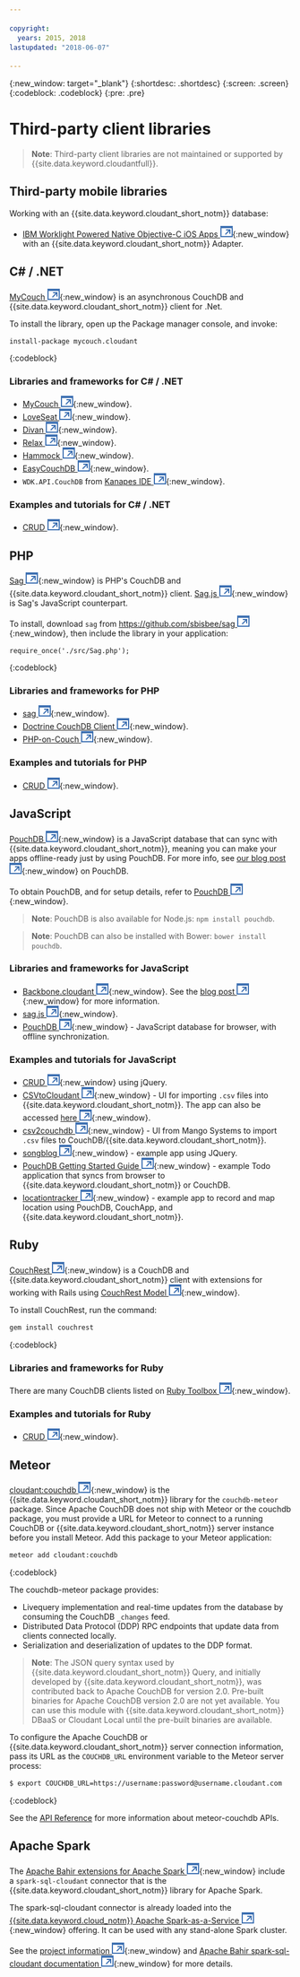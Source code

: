 ```yaml
---

copyright:
  years: 2015, 2018
lastupdated: "2018-06-07"

---
```


{:new_window: target="_blank"}
{:shortdesc: .shortdesc}
{:screen: .screen}
{:codeblock: .codeblock}
{:pre: .pre}

# Third-party client libraries

>   **Note**: Third-party client libraries are not maintained or supported by {{site.data.keyword.cloudantfull}}.

## Third-party mobile libraries

Working with an {{site.data.keyword.cloudant_short_notm}} database:

-   [IBM Worklight Powered Native Objective-C iOS Apps ![External link icon](../images/launch-glyph.svg "External link icon")](http://www.tricedesigns.com/2014/11/17/ibm-worklight-powered-native-objective-c-ios-apps/){:new_window} with an {{site.data.keyword.cloudant_short_notm}} Adapter.

## C# / .NET

[MyCouch ![External link icon](../images/launch-glyph.svg "External link icon")](https://github.com/danielwertheim/mycouch){:new_window}
is an asynchronous CouchDB and {{site.data.keyword.cloudant_short_notm}} client for .Net.

To install the library,
open up the Package manager console,
and invoke:

```
install-package mycouch.cloudant
```
{:codeblock}

### Libraries and frameworks for C# / .NET

-   [MyCouch ![External link icon](../images/launch-glyph.svg "External link icon")](https://github.com/danielwertheim/mycouch){:new_window}.
-   [LoveSeat ![External link icon](../images/launch-glyph.svg "External link icon")](https://github.com/soitgoes/LoveSeat){:new_window}.
-   [Divan ![External link icon](../images/launch-glyph.svg "External link icon")](https://github.com/foretagsplatsen/Divan){:new_window}.
-   [Relax ![External link icon](../images/launch-glyph.svg "External link icon")](https://github.com/arobson/Relax){:new_window}.
-   [Hammock ![External link icon](../images/launch-glyph.svg "External link icon")](http://code.google.com/p/relax-net/){:new_window}.
-   [EasyCouchDB ![External link icon](../images/launch-glyph.svg "External link icon")](https://github.com/hhariri/EasyCouchDB){:new_window}.
-   `WDK.API.CouchDB` from [Kanapes IDE ![External link icon](../images/launch-glyph.svg "External link icon")](http://kanapeside.com/){:new_window}.

### Examples and tutorials for C# / .NET

-   [CRUD ![External link icon](../images/launch-glyph.svg "External link icon")](https://github.com/cloudant/haengematte/tree/master/c%23){:new_window}.

## PHP

[Sag ![External link icon](../images/launch-glyph.svg "External link icon")](https://github.com/sbisbee/sag){:new_window} is PHP's CouchDB and {{site.data.keyword.cloudant_short_notm}} client.
[Sag.js ![External link icon](../images/launch-glyph.svg "External link icon")](https://github.com/sbisbee/sag-js){:new_window} is Sag's JavaScript counterpart.

To install,
download `sag` from [https://github.com/sbisbee/sag ![External link icon](../images/launch-glyph.svg "External link icon")](https://github.com/sbisbee/sag){:new_window},
then include the library in your application:

```
require_once('./src/Sag.php');
```
{:codeblock}

### Libraries and frameworks for PHP

-   [sag ![External link icon](../images/launch-glyph.svg "External link icon")](https://github.com/sbisbee/sag){:new_window}.
-   [Doctrine CouchDB Client ![External link icon](../images/launch-glyph.svg "External link icon")](https://github.com/doctrine/couchdb-client){:new_window}.
-   [PHP-on-Couch ![External link icon](../images/launch-glyph.svg "External link icon")](https://github.com/dready92/PHP-on-Couch){:new_window}.

### Examples and tutorials for PHP

-   [CRUD ![External link icon](../images/launch-glyph.svg "External link icon")](https://github.com/cloudant/haengematte/tree/master/php){:new_window}.

## JavaScript

[PouchDB ![External link icon](../images/launch-glyph.svg "External link icon")](http://pouchdb.com/){:new_window} is a JavaScript database that can sync with {{site.data.keyword.cloudant_short_notm}},
meaning you can make your apps offline-ready just by using PouchDB.
For more info,
see [our blog post ![External link icon](../images/launch-glyph.svg "External link icon")](https://cloudant.com/blog/pouchdb){:new_window} on PouchDB.

To obtain PouchDB,
and for setup details,
refer to [PouchDB ![External link icon](../images/launch-glyph.svg "External link icon")](http://pouchdb.com/){:new_window}.

>   **Note**: PouchDB is also available for Node.js: `npm install pouchdb`.

>   **Note**: PouchDB can also be installed with Bower: `bower install pouchdb`.

### Libraries and frameworks for JavaScript

-   [Backbone.cloudant ![External link icon](../images/launch-glyph.svg "External link icon")](https://github.com/cloudant-labs/backbone.cloudant){:new_window}.
    See the [blog post ![External link icon](../images/launch-glyph.svg "External link icon")](https://cloudant.com/blog/backbone-and-cloudant/){:new_window} for more information.
-   [sag.js ![External link icon](../images/launch-glyph.svg "External link icon")](https://github.com/sbisbee/sag-js){:new_window}.
-   [PouchDB ![External link icon](../images/launch-glyph.svg "External link icon")](http://pouchdb.com/){:new_window} - JavaScript database for browser,
    with offline synchronization.

### Examples and tutorials for JavaScript

-   [CRUD ![External link icon](../images/launch-glyph.svg "External link icon")](https://github.com/cloudant/haengematte/tree/master/javascript-jquery){:new_window} using jQuery.
-   [CSVtoCloudant ![External link icon](../images/launch-glyph.svg "External link icon")](https://github.com/michellephung/CSVtoCloudant){:new_window} -
    UI for importing `.csv` files into {{site.data.keyword.cloudant_short_notm}}.
    The app can also be accessed [here ![External link icon](../images/launch-glyph.svg "External link icon")](https://michellephung.github.io/CSVtoCloudant/){:new_window}.
-   [csv2couchdb ![External link icon](../images/launch-glyph.svg "External link icon")](https://github.com/Mango-information-systems/csv2couchdb){:new_window} -
    UI from Mango Systems to import `.csv` files to CouchDB/{{site.data.keyword.cloudant_short_notm}}.
-   [songblog ![External link icon](../images/launch-glyph.svg "External link icon")](https://github.com/millayr/songblog){:new_window} - example app using JQuery.
-   [PouchDB Getting Started Guide ![External link icon](../images/launch-glyph.svg "External link icon")](http://pouchdb.com/getting-started.html){:new_window} -
    example Todo application that syncs from browser to {{site.data.keyword.cloudant_short_notm}} or CouchDB.
-   [locationtracker ![External link icon](../images/launch-glyph.svg "External link icon")](https://github.com/rajrsingh/locationtracker){:new_window} -
    example app to record and map location using PouchDB,
    CouchApp,
    and {{site.data.keyword.cloudant_short_notm}}.

## Ruby

[CouchRest ![External link icon](../images/launch-glyph.svg "External link icon")](https://github.com/couchrest/couchrest){:new_window} is a CouchDB and {{site.data.keyword.cloudant_short_notm}} client
with extensions for working with Rails using [CouchRest Model ![External link icon](../images/launch-glyph.svg "External link icon")](https://github.com/couchrest/couchrest_model){:new_window}.

To install CouchRest,
run the command:

```sh
gem install couchrest
```
{:codeblock}

### Libraries and frameworks for Ruby

There are many CouchDB clients listed on
[Ruby Toolbox ![External link icon](../images/launch-glyph.svg "External link icon")](https://www.ruby-toolbox.com/categories/couchdb_clients){:new_window}.

### Examples and tutorials for Ruby

-   [CRUD ![External link icon](../images/launch-glyph.svg "External link icon")](https://github.com/cloudant/haengematte/tree/master/ruby){:new_window}.

<div id="couchdb"></div>

## Meteor

[cloudant:couchdb ![External link icon](../images/launch-glyph.svg "External link icon")](https://atmospherejs.com/cloudant/couchdb){:new_window} is the
{{site.data.keyword.cloudant_short_notm}} library for the `couchdb-meteor` package.
Since Apache CouchDB does not ship with Meteor or the couchdb package,
you must provide a URL for Meteor to connect
to a running CouchDB or {{site.data.keyword.cloudant_short_notm}} server instance before you install Meteor.
Add this package to your Meteor application:

```sh
meteor add cloudant:couchdb
```
{:codeblock}

The couchdb-meteor package provides:

-   Livequery implementation and real-time updates from the database by consuming the CouchDB `_changes` feed.
-   Distributed Data Protocol (DDP) RPC endpoints that update data from clients connected locally.
-   Serialization and deserialization of updates to the DDP format.

>   **Note**: The JSON query syntax used by {{site.data.keyword.cloudant_short_notm}} Query,
    and initially developed by {{site.data.keyword.cloudant_short_notm}},
    was contributed back to Apache CouchDB for version 2.0.
    Pre-built binaries for Apache CouchDB version 2.0 are not yet available.
    You can use this module with {{site.data.keyword.cloudant_short_notm}} DBaaS or Cloudant Local until the pre-built binaries are available.

To configure the Apache CouchDB or {{site.data.keyword.cloudant_short_notm}} server connection information,
pass its URL as the `COUCHDB_URL` environment variable to the Meteor server process:

```sh
$ export COUCHDB_URL=https://username:password@username.cloudant.com
```
{:codeblock}

See the [API Reference](../api/index.html) for more information about meteor-couchdb APIs. 

## Apache Spark

The [Apache Bahir extensions for Apache Spark  ![External link icon](../images/launch-glyph.svg "External link icon")](http://bahir.apache.org/#home){:new_window}
include a `spark-sql-cloudant` connector that is the {{site.data.keyword.cloudant_short_notm}} library for Apache Spark.

The spark-sql-cloudant connector is already loaded into the
[{{site.data.keyword.cloud_notm}} Apache Spark-as-a-Service ![External link icon](../images/launch-glyph.svg "External link icon")](https://console.ng.bluemix.net/catalog/services/apache-spark/){:new_window} offering.
It can be used with any stand-alone Spark cluster.

See the [project information ![External link icon](../images/launch-glyph.svg "External link icon")](https://github.com/apache/bahir/tree/master/sql-cloudant){:new_window}
and [Apache Bahir spark-sql-cloudant documentation ![External link icon](../images/launch-glyph.svg "External link icon")](http://bahir.apache.org/docs/spark/current/spark-sql-cloudant/){:new_window} for more details.